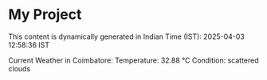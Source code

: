 # My Project

This content is dynamically generated in Indian Time (IST): 2025-04-03 12:58:36 IST


Current Weather in Coimbatore:
Temperature: 32.88 °C
Condition: scattered clouds

